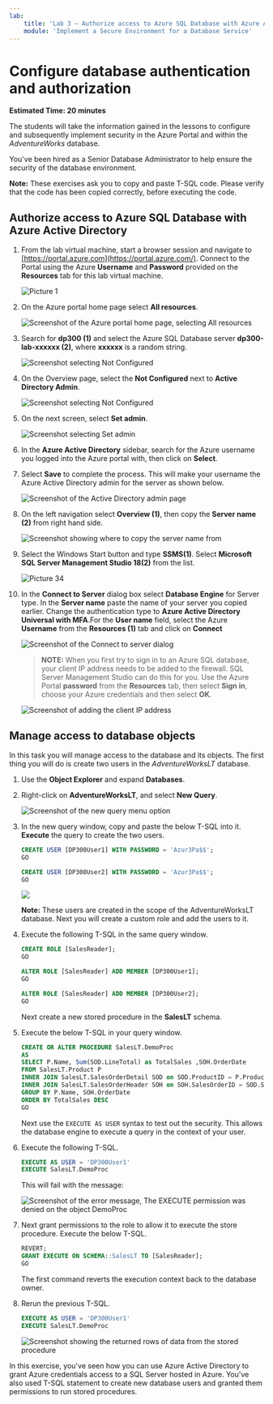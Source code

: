 ```yaml
---
lab:
    title: 'Lab 3 – Authorize access to Azure SQL Database with Azure Active Directory'
    module: 'Implement a Secure Environment for a Database Service'
---
```


# Configure database authentication and authorization

**Estimated Time: 20 minutes**

The students will take the information gained in the lessons to configure and subsequently implement security in the Azure Portal and within the *AdventureWorks* database.

You've been hired as a Senior Database Administrator to help ensure the security of the database environment.

**Note:** These exercises ask you to copy and paste T-SQL code. Please verify that the code has been copied correctly, before executing the code.

## Authorize access to Azure SQL Database with Azure Active Directory

1. From the lab virtual machine, start a browser session and navigate to [https://portal.azure.com](https://portal.azure.com/). Connect to the Portal using the Azure **Username** and **Password** provided on the **Resources** tab for this lab virtual machine.

    ![Picture 1](../images/dp-300-module-01-lab-01.png)

1. On the Azure portal home page select **All resources**.

    ![Screenshot of the Azure portal home page, selecting All resources](../images/lab3_2.png)

1. Search for **dp300 (1)** and select the Azure SQL Database server **dp300-lab-xxxxxx (2)**, where **xxxxxx** is a random string.

    ![Screenshot selecting Not Configured](../images/lab3_3_1.png)

1. On the Overview page, select the **Not Configured** next to **Active Directory Admin**.

    ![Screenshot selecting Not Configured](../images/lab3_3.png)

1. On the next screen, select **Set admin**.

    ![Screenshot selecting Set admin](../images/lab3_5.png)

1. In the **Azure Active Directory** sidebar, search for the Azure username you logged into the Azure portal with, then click on **Select**.

1. Select **Save** to complete the process. This will make your username the Azure Active Directory admin for the server as shown below.

    ![Screenshot of the Active Directory admin page](../images/lab3_6.png)

1. On the left navigation select **Overview (1)**, then copy the **Server name (2)** from right hand side.

    ![Screenshot showing where to copy the server name from](../images/lab3_7.png)

1. Select the Windows Start button and type **SSMS(1)**. Select **Microsoft SQL Server Management Studio 18(2)** from the list.  

    ![Picture 34](../images/lab1_14.png)

1. In the **Connect to Server** dialog box select **Database Engine** for Server type. In the **Server name** paste the name of your server you copied earlier. Change the authentication type to **Azure Active Directory Universal with MFA**.For the **User name** field, select the Azure **Username** from the **Resources (1)** tab and click on **Connect**

    ![Screenshot of the Connect to server dialog](../images/lab3_8.png)

    >**NOTE:** When you first try to sign in to an Azure SQL database, your client IP address needs to be added to the firewall. SQL Server Management Studio can do this for you. Use the Azure Portal **password** from the **Resources** tab, then select **Sign in**, choose your Azure credentials and then select **OK**.
   
     ![Screenshot of adding the client IP address](../images/lab3_9.png)

## Manage access to database objects

In this task you will manage access to the database and its objects. The first thing you will do is create two users in the *AdventureWorksLT* database.

1. Use the **Object Explorer** and expand **Databases**.

1. Right-click on **AdventureWorksLT**, and select **New Query**.

    ![Screenshot of the new query menu option](../images/lab3_10.png)

1. In the new query window, copy and paste the below T-SQL into it. **Execute** the query to create the two users.

    ```sql
    CREATE USER [DP300User1] WITH PASSWORD = 'Azur3Pa$$';
    GO

    CREATE USER [DP300User2] WITH PASSWORD = 'Azur3Pa$$';
    GO
    ```
    
    ![](../images/lab3_1.png)
    
    **Note:** These users are created in the scope of the AdventureWorksLT database. Next you will create a custom role and add the users to it.

1. Execute the following T-SQL in the same query window.

    ```sql
    CREATE ROLE [SalesReader];
    GO

    ALTER ROLE [SalesReader] ADD MEMBER [DP300User1];
    GO

    ALTER ROLE [SalesReader] ADD MEMBER [DP300User2];
    GO
    ```

    Next create a new stored procedure in the **SalesLT** schema.

1. Execute the below T-SQL in your query window.

    ```sql
    CREATE OR ALTER PROCEDURE SalesLT.DemoProc
    AS
    SELECT P.Name, Sum(SOD.LineTotal) as TotalSales ,SOH.OrderDate
    FROM SalesLT.Product P
    INNER JOIN SalesLT.SalesOrderDetail SOD on SOD.ProductID = P.ProductID
    INNER JOIN SalesLT.SalesOrderHeader SOH on SOH.SalesOrderID = SOD.SalesOrderID
    GROUP BY P.Name, SOH.OrderDate
    ORDER BY TotalSales DESC
    GO
    ```

    Next use the `EXECUTE AS USER` syntax to test out the security. This allows the database engine to execute a query in the context of your user.

1. Execute the following T-SQL.

    ```sql
    EXECUTE AS USER = 'DP300User1'
    EXECUTE SalesLT.DemoProc
    ```

    This will fail with the message:

    ![Screenshot of the error message, The EXECUTE permission was denied on the object DemoProc](../images/dp-300-module-03-lab-09.png)

1. Next grant permissions to the role to allow it to execute the store procedure. Execute the below T-SQL.

    ```sql
    REVERT;
    GRANT EXECUTE ON SCHEMA::SalesLT TO [SalesReader];
    GO
    ```

    The first command reverts the execution context back to the database owner.

1. Rerun the previous T-SQL.

    ```sql
    EXECUTE AS USER = 'DP300User1'
    EXECUTE SalesLT.DemoProc
    ```

    ![Screenshot showing the returned rows of data from the stored procedure](../images/dp-300-module-03-lab-10.png)

In this exercise, you've seen how you can use Azure Active Directory to grant Azure credentials  access to a SQL Server hosted in Azure. You've also used T-SQL statement to create new database users and granted them permissions to run stored procedures.
